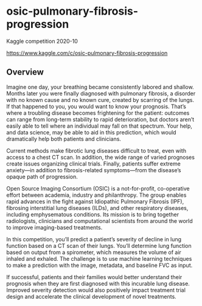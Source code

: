 # osic-pulmonary-fibrosis-progression
Kaggle competition 2020-10

https://www.kaggle.com/c/osic-pulmonary-fibrosis-progression

## Overview
Imagine one day, your breathing became consistently labored and shallow. Months later you were finally diagnosed with pulmonary fibrosis, a disorder with no known cause and no known cure, created by scarring of the lungs. If that happened to you, you would want to know your prognosis. That’s where a troubling disease becomes frightening for the patient: outcomes can range from long-term stability to rapid deterioration, but doctors aren’t easily able to tell where an individual may fall on that spectrum. Your help, and data science, may be able to aid in this prediction, which would dramatically help both patients and clinicians.

Current methods make fibrotic lung diseases difficult to treat, even with access to a chest CT scan. In addition, the wide range of varied prognoses create issues organizing clinical trials. Finally, patients suffer extreme anxiety—in addition to fibrosis-related symptoms—from the disease’s opaque path of progression.

Open Source Imaging Consortium (OSIC) is a not-for-profit, co-operative effort between academia, industry and philanthropy. The group enables rapid advances in the fight against Idiopathic Pulmonary Fibrosis (IPF), fibrosing interstitial lung diseases (ILDs), and other respiratory diseases, including emphysematous conditions. Its mission is to bring together radiologists, clinicians and computational scientists from around the world to improve imaging-based treatments.

In this competition, you’ll predict a patient’s severity of decline in lung function based on a CT scan of their lungs. You’ll determine lung function based on output from a spirometer, which measures the volume of air inhaled and exhaled. The challenge is to use machine learning techniques to make a prediction with the image, metadata, and baseline FVC as input.

If successful, patients and their families would better understand their prognosis when they are first diagnosed with this incurable lung disease. Improved severity detection would also positively impact treatment trial design and accelerate the clinical development of novel treatments.
